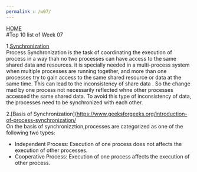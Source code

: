 ```yaml
---
permalink : /w07/
---
```

[HOME](../)
<br>
#Top 10 list of Week 07
<br>

1.[Synchronization](https://www.guru99.com/process-synchronization.html)<br>
Process Synchronization is the task of coordinating the execution of process in a way thah no two processes can have access to the same shared data and resources.
it is specially needed in a multi-process system when multiple processes are running together, and more than one processes try to gain access to the same shared resource or data at the same time.
This can lead to the inconsistency of share data . So the change mad by one process not necessarily reflected whne other processes accessed the same shared data. To avoid this type of inconsistency of data, the processes need to be synchronized with each other.

2.[Basis of Synchronization](https://www.geeksforgeeks.org/introduction-of-process-synchronization/<br>
On the basis of synchronizztion,processes are categorized as one of the following two types:
- Independent Process: Execution of one process does not affects the execution of other processes.
- Cooperative Process: Execution of one process affects the execution of other process.

